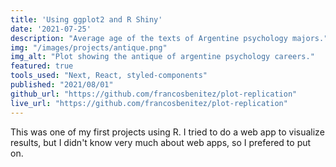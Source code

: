 ```yaml
---
title: 'Using ggplot2 and R Shiny'
date: '2021-07-25'
description: "Average age of the texts of Argentine psychology majors."
img: "/images/projects/antique.png"
img_alt: "Plot showing the antique of argentine psychology careers."
featured: true
tools_used: "Next, React, styled-components"
published: "2021/08/01"
github_url: "https://github.com/francosbenitez/plot-replication"
live_url: "https://github.com/francosbenitez/plot-replication"
---
```


This was one of my first projects using R. I tried to do a web app to visualize results, but I didn't know very much about web apps, so I prefered to put on.